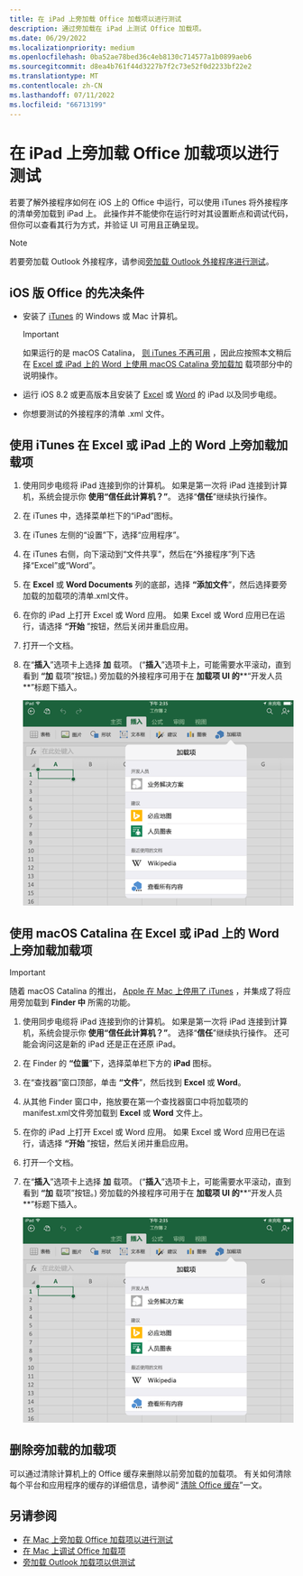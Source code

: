 ```yaml
---
title: 在 iPad 上旁加载 Office 加载项以进行测试
description: 通过旁加载在 iPad 上测试 Office 加载项。
ms.date: 06/29/2022
ms.localizationpriority: medium
ms.openlocfilehash: 0ba52ae78bed36c4eb8130c714577a1b0899aeb6
ms.sourcegitcommit: d8ea4b761f44d3227b7f2c73e52f0d2233bf22e2
ms.translationtype: MT
ms.contentlocale: zh-CN
ms.lasthandoff: 07/11/2022
ms.locfileid: "66713199"
---
```

# <a name="sideload-office-add-ins-on-ipad-for-testing"></a>在 iPad 上旁加载 Office 加载项以进行测试

若要了解外接程序如何在 iOS 上的 Office 中运行，可以使用 iTunes 将外接程序的清单旁加载到 iPad 上。 此操作并不能使你在运行时对其设置断点和调试代码，但你可以查看其行为方式，并验证 UI 可用且正确呈现。

> [!NOTE]
> 若要旁加载 Outlook 外接程序，请参阅[旁加载 Outlook 外接程序进行测试](../outlook/sideload-outlook-add-ins-for-testing.md)。

## <a name="prerequisites-for-office-on-ios"></a>iOS 版 Office 的先决条件

- 安装了 [iTunes](https://www.apple.com/itunes/download/) 的 Windows 或 Mac 计算机。
  > [!IMPORTANT]
  > 如果运行的是 macOS Catalina， [则 iTunes 不再可用](https://support.apple.com/HT210200) ，因此应按照本文稍后在 [Excel 或 iPad 上的 Word 上使用 macOS Catalina 旁加载加](#sideload-an-add-in-on-excel-or-word-on-ipad-using-macos-catalina) 载项部分中的说明操作。

- 运行 iOS 8.2 或更高版本且安装了 [Excel](https://apps.apple.com/app/microsoft-excel/id586683407) 或 [Word](https://apps.apple.com/app/microsoft-word/id586447913) 的 iPad 以及同步电缆。

- 你想要测试的外接程序的清单 .xml 文件。

## <a name="sideload-an-add-in-on-excel-or-word-on-ipad-using-itunes"></a>使用 iTunes 在 Excel 或 iPad 上的 Word 上旁加载加载项

1. 使用同步电缆将 iPad 连接到你的计算机。 如果是第一次将 iPad 连接到计算机，系统会提示你 **使用“信任此计算机？”**。 选择“**信任**”继续执行操作。

2. 在 iTunes 中，选择菜单栏下的“iPad”图标。

3. 在 iTunes 左侧的“设置”下，选择“应用程序”。

4. 在 iTunes 右侧，向下滚动到“文件共享”，然后在“外接程序”列下选择“Excel”或“Word”。

5. 在 **Excel** 或 **Word Documents** 列的底部，选择 **“添加文件**”，然后选择要旁加载的加载项的清单.xml文件。

6. 在你的 iPad 上打开 Excel 或 Word 应用。 如果 Excel 或 Word 应用已在运行，请选择 **“开始** ”按钮，然后关闭并重启应用。

7. 打开一个文档。

8. 在“**插入**”选项卡上选择 **加** 载项。 (“**插入**”选项卡上，可能需要水平滚动，直到看到 **“加** 载项”按钮。) 旁加载的外接程序可用于在 **加载项 UI 的****“开发人员**”标题下插入。

    ![在 Excel 应用中插入加载项。](../images/excel-insert-add-in.png)

## <a name="sideload-an-add-in-on-excel-or-word-on-ipad-using-macos-catalina"></a>使用 macOS Catalina 在 Excel 或 iPad 上的 Word 上旁加载加载项

> [!IMPORTANT]
> 随着 macOS Catalina 的推出， [Apple 在 Mac 上停用了 iTunes](https://support.apple.com/HT210200) ，并集成了将应用旁加载到 **Finder 中** 所需的功能。

1. 使用同步电缆将 iPad 连接到你的计算机。 如果是第一次将 iPad 连接到计算机，系统会提示你 **使用“信任此计算机？”**。 选择“**信任**”继续执行操作。 还可能会询问这是新的 iPad 还是正在还原 iPad。

2. 在 Finder 的 **“位置**”下，选择菜单栏下方的 **iPad** 图标。

3. 在“查找器”窗口顶部，单击 **“文件**”，然后找到 **Excel** 或 **Word**。

4. 从其他 Finder 窗口中，拖放要在第一个查找器窗口中将加载项的manifest.xml文件旁加载到 **Excel** 或 **Word** 文件上。

5. 在你的 iPad 上打开 Excel 或 Word 应用。 如果 Excel 或 Word 应用已在运行，请选择 **“开始** ”按钮，然后关闭并重启应用。

6. 打开一个文档。

7. 在“**插入**”选项卡上选择 **加** 载项。 (“**插入**”选项卡上，可能需要水平滚动，直到看到 **“加** 载项”按钮。) 旁加载的外接程序可用于在 **加载项 UI 的****“开发人员**”标题下插入。

    ![在 Excel 应用中插入加载项。](../images/excel-insert-add-in.png)

## <a name="remove-a-sideloaded-add-in"></a>删除旁加载的加载项

可以通过清除计算机上的 Office 缓存来删除以前旁加载的加载项。 有关如何清除每个平台和应用程序的缓存的详细信息，请参阅“ [清除 Office 缓存](clear-cache.md)”一文。

## <a name="see-also"></a>另请参阅

- [在 Mac 上旁加载 Office 加载项以进行测试](sideload-an-office-add-in-on-mac.md)
- [在 Mac 上调试 Office 加载项](debug-office-add-ins-on-ipad-and-mac.md)
- [旁加载 Outlook 加载项以供测试](../outlook/sideload-outlook-add-ins-for-testing.md)
